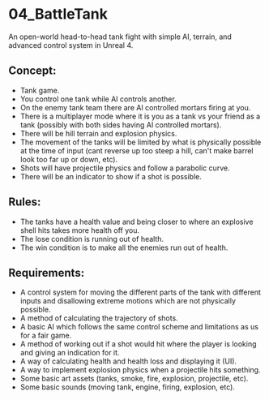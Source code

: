 # 04_BattleTank
An open-world head-to-head tank fight with simple AI, terrain, and advanced control system in Unreal 4.

## Concept:
* Tank game.
* You control one tank while AI controls another.
* On the enemy tank team there are AI controlled mortars firing at you.
* There is a multiplayer mode where it is you as a tank vs your friend as a tank (possibly with both sides having AI controlled mortars).
* There will be hill terrain and explosion physics.
* The movement of the tanks will be limited by what is physically possible at the time of input (cant reverse up too steep a hill, can't make barrel look too far up or down, etc).
* Shots will have projectile physics and follow a parabolic curve.
* There will be an indicator to show if a shot is possible.

## Rules:
* The tanks have a health value and being closer to where an explosive shell hits takes more health off you.
* The lose condition is running out of health.
* The win condition is to make all the enemies run out of health.

## Requirements:
* A control system for moving the different parts of the tank with different inputs and disallowing extreme motions which are not physically possible.
* A method of calculating the trajectory of shots.
* A basic AI which follows the same control scheme and limitations as us for a fair game.
* A method of working out if a shot would hit where the player is looking and giving an indication for it.
* A way of calculating health and health loss and displaying it (UI).
* A way to implement explosion physics when a projectile hits something.
* Some basic art assets (tanks, smoke, fire, explosion, projectile, etc).
* Some basic sounds (moving tank, engine, firing, explosion, etc).
